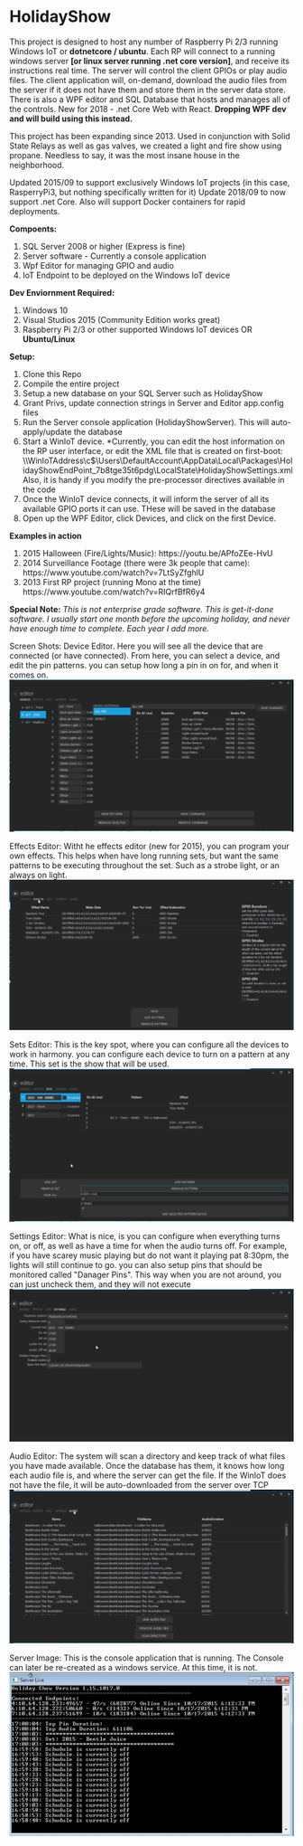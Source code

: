 HolidayShow
===========

This project is designed to host any number of Raspberry Pi 2/3 running Windows IoT or <b>dotnetcore / ubuntu</b>.  Each RP will connect to a running windows server <b>[or linux server running .net core version]</b>, and receive its instructions real time. The server will control the client GPIOs or play audio files.  The client application will, on-demand, download the audio files from the server if it does not have them and store them in the server data store. There is also a WPF editor and SQL Database that hosts and manages all of the controls. New for 2018 - .net Core Web with React. <b>Dropping WPF dev and will build using this instead.</b>

This project has been expanding since 2013.   Used in conjunction with Solid State Relays as well as gas valves, we created a light and fire show using propane. Needless to say, it was the most insane house in the neighborhood.

Updated 2015/09 to support exclusively  Windows IoT projects (in this case, RasperryPi3, but nothing specifically written for it)
Update 2018/09 to now support .net Core.  Also will support Docker containers for rapid deployments.

<b>Compoents:</b>

<ol>
 <li>SQL Server 2008 or higher (Express is fine)</li>
 <li>Server software - Currently a console application</li>
 <li>Wpf Editor for managing GPIO and audio</li>
 <li>IoT Endpoint to be deployed on the Windows IoT device</li>
</ol>


<b>Dev Enviornment Required:</b>
<ol>
<li>Windows 10</li>
<li>Visual Studios 2015 (Community Edition works great)</li>
 <li>Raspberry Pi 2/3 or other supported Windows IoT devices OR <b>Ubuntu/Linux</b></li>
</ol>

<b>Setup:</b>
<ol>
<li>Clone this Repo</li>
<li>Compile the entire project</li>
<li>Setup a new database on your SQL Server such as HolidayShow</li>
<li>Grant Privs, update connection strings in Server and Editor app.config files</li>
<li>Run the Server console application (HolidayShowServer). This will auto-apply/update the database</li>
<li>Start a WinIoT device. *Currently, you can edit the host information on the RP user interface, or edit the XML file that is created on first-boot: \\WinIoTAddress\c$\Users\DefaultAccount\AppData\Local\Packages\HolidayShowEndPoint_7b8tge35t6pdg\LocalState\HolidayShowSettings.xml  
Also, it is handy if you modify the pre-processor directives available in the code</li>
<li>Once the WinIoT device connects, it will inform the server of all its available GPIO ports it can use. THese will be saved in the database</li>
<li>Open up the WPF Editor, click Devices, and click on the first Device.</li>
</ol>

<b>Examples in action</b>
<ol>
<li>2015 Halloween (Fire/Lights/Music): https://youtu.be/APfoZEe-HvU</li>
<li>2014 Surveillance Footage (there were 3k people that came): https://www.youtube.com/watch?v=7LtSyZfghlU</li>
<li>2013 First RP project (running Mono at the time) https://www.youtube.com/watch?v=RIQrfBfR6y4</li>
</ol>

<b>Special Note:</b>
<i>This is not enterprise grade software. This is get-it-done software.  I usually start one month before the upcoming holiday, and never have enough time to complete. Each year I add more.</i>

Screen Shots:
Device Editor. Here you will see all the device that are connected (or have connected). From here, you can select a device, and edit the pin patterns.  you can setup how long a pin in on for, and when it comes on.
![](https://raw.githubusercontent.com/TWhidden/HolidayShow/master/Images/DeviceEditor.png)

Effects Editor:
Witht he effects editor (new for 2015), you can program your own effects. This helps when have long running sets, but want the same patterns to be executing throughout the set. Such as a strobe light, or an always on light.
![](https://raw.githubusercontent.com/TWhidden/HolidayShow/master/Images/EffectsEditor.png)

Sets Editor:
This is the key spot, where you can configure all the devices to work in harmony. you can configure each device to turn on a pattern at any time. This set is the show that will be used.
![](https://raw.githubusercontent.com/TWhidden/HolidayShow/master/Images/SetsEditor.png)

Settings Editor:
What is nice, is you can configure when everything turns on, or off, as well as have a time for when the audio turns off. For example, if you have scarey music playing but do not want it playing pat 8:30pm, the lights will still continue to go.
you can also setup pins that should be monitored called "Danager Pins". This way when you are not around, you can just uncheck them, and they will not execute
![](https://raw.githubusercontent.com/TWhidden/HolidayShow/master/Images/ServerSettingsEditor.png)

Audio Editor:
The system will scan a directory and keep track of what files you have made available. Once the database has them, it knows how long each audio file is, and where the server can get the file.  If the WinIoT does not have the file, it will be auto-downloaded from the server over TCP
![](https://raw.githubusercontent.com/TWhidden/HolidayShow/master/Images/AudioEditor.png)

Server Image:
This is the console application that is running. The Console can later be re-created as a windows service. At this time, it is not.
![](https://raw.githubusercontent.com/TWhidden/HolidayShow/master/Images/ServerRunning.jpg)
